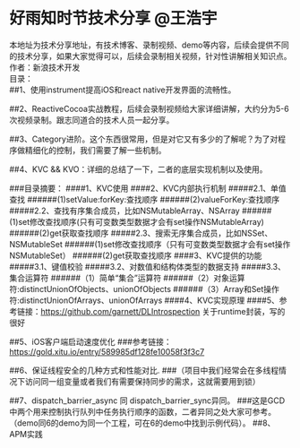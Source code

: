 好雨知时节技术分享 @王浩宇
===========

本地址为技术分享地址，有技术博客、录制视频、demo等内容，后续会提供不同的技术分享，如果大家觉得可以，后续会录制相关视频，针对性讲解相关知识点。<br>
作者：新浪技术开发<br>
目录：<br>
##1、使用instrument提高iOS和react native开发界面的流畅性。

##2、ReactiveCocoa实战教程，后续会录制视频给大家详细讲解，大约分为5-6次视频录制。跟志同道合的技术人员一起分享。

##3、Category进阶。这个东西很常用，但是对它又有多少的了解呢？为了对程序做精细化的控制，我们需要了解一些机制。

##4、KVC && KVO：详细的总结了一下，二者的底层实现机制以及使用。


###目录摘要：
####1、KVC使用
####2、KVC内部执行机制
#####2.1、单值查找
######(1)setValue:forKey:查找顺序
######(2)valueForKey:查找顺序
#####2.2、查找有序集合成员，比如NSMutableArray、NSArray
######(1)set修改查找顺序(只有可变数类型数据才会有set操作NSMutableArray)
######(2)get获取查找顺序
#####2.3、搜索无序集合成员，比如NSSet、NSMutableSet
######(1)set修改查找顺序（只有可变数类型数据才会有set操作NSMutableSet）
######(2)get获取查找顺序
####3、KVC提供的功能 
#####3.1、键值校验
#####3.2、对数值和结构体类型的数据支持
#####3.3、集合运算符
######（1）简单“集合”运算符
######（2）对象运算符:distinctUnionOfObjects、unionOfObjects
######（3）Array和Set操作符:distinctUnionOfArrays、unionOfArrays
####4、KVC实现原理
####5、参考链接：https://github.com/garnett/DLIntrospection    关于runtime封装，写的很好<br>

##5、iOS客户端启动速度优化
###参考链接：https://gold.xitu.io/entry/589985df128fe10058f3f3c7

##6、保证线程安全的几种方式和性能对比.
###（项目中我们经常会在多线程情况下访问同一组变量或者我们有需要保持同步的需求，这就需要用到锁）

##7、dispatch_barrier_async 同 dispatch_barrier_sync异同。
###这是GCD中两个用来控制执行队列中任务执行顺序的函数，二者异同之处大家可参考。（demo同6的demo为同一个工程，可在6的demo中找到示例代码）。
##8、APM实践
    








































